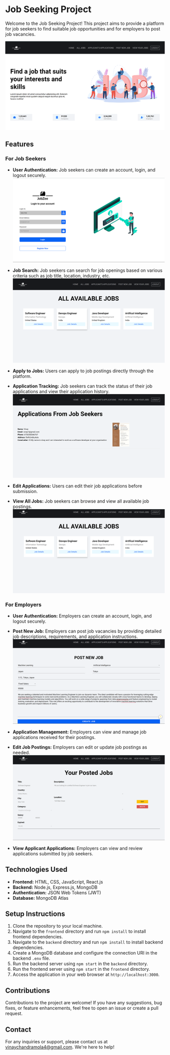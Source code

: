 # Job Seeking Project

Welcome to the Job Seeking Project! This project aims to provide a platform for job seekers to find suitable job opportunities and for employers to post job vacancies.

![alt text](image.png)

## Features

### For Job Seekers

- **User Authentication:** Job seekers can create an account, login, and logout securely.
![alt text](image-1.png)

- **Job Search:** Job seekers can search for job openings based on various criteria such as job title, location, industry, etc.
![alt text](image-2.png)

- **Apply to Jobs:** Users can apply to job postings directly through the platform.


- **Application Tracking:** Job seekers can track the status of their job applications and view their application history.
![alt text](image-3.png)

- **Edit Applications:** Users can edit their job applications before submission.

- **View All Jobs:** Job seekers can browse and view all available job postings.
![alt text](image-5.png)

### For Employers

- **User Authentication:** Employers can create an account, login, and logout securely.
- **Post New Job:** Employers can post job vacancies by providing detailed job descriptions, requirements, and application instructions.
![alt text](image-4.png)

- **Application Management:** Employers can view and manage job applications received for their postings.

- **Edit Job Postings:** Employers can edit or update job postings as needed.
![alt text](image-6.png)

- **View Applicant Applications:** Employers can view and review applications submitted by job seekers.

## Technologies Used

- **Frontend:** HTML, CSS, JavaScript, React.js
- **Backend:** Node.js, Express.js, MongoDB
- **Authentication:** JSON Web Tokens (JWT)
- **Database:** MongoDB Atlas

## Setup Instructions

1. Clone the repository to your local machine.
2. Navigate to the `frontend` directory and run `npm install` to install frontend dependencies.
3. Navigate to the `backend` directory and run `npm install` to install backend dependencies.
4. Create a MongoDB database and configure the connection URI in the backend `.env` file.
5. Run the backend server using `npm start` in the `backend` directory.
6. Run the frontend server using `npm start` in the `frontend` directory.
7. Access the application in your web browser at `http://localhost:3000`.

## Contributions

Contributions to the project are welcome! If you have any suggestions, bug fixes, or feature enhancements, feel free to open an issue or create a pull request.

## Contact

For any inquiries or support, please contact us at vinaychandramola4@gmail.com. We're here to help!
